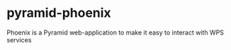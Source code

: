pyramid-phoenix
===============

Phoenix is a Pyramid web-application to make it easy to interact with WPS services

